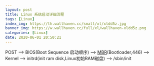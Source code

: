 ```yaml
---
layout: post
title: Linux 系统启动详细流程
tags: [Linux]
index_img: https://th.wallhaven.cc/small/xl/xldd5z.jpg
banner_img: https://w.wallhaven.cc/full/xl/wallhaven-xldd5z.png
categories: [Linux]
date: 2020-06-01 20:50:21
---
```


POST --> BIOS(Boot Sequence 启动顺序) --> [MBR](https://ecarry.cc/2020/06/09/Linux_part/)(Bootloader,446) --> Kernel --> initrd(init ram disk,Linux初始RAM磁盘) --> /sbin/init 

